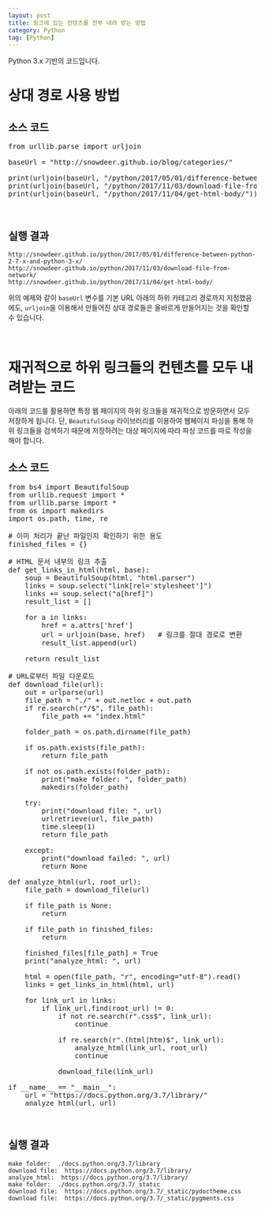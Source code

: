 ```yaml
---
layout: post
title: 링크에 있는 컨텐츠를 전부 내려 받는 방법
category: Python
tag: [Python]
---
```


Python 3.x 기반의 코드입니다.

# 상대 경로 사용 방법

## 소스 코드
<pre class="prettyprint">
from urllib.parse import urljoin

baseUrl = "http://snowdeer.github.io/blog/categories/"

print(urljoin(baseUrl, "/python/2017/05/01/difference-between-python-2-7-x-and-python-3-x/"))
print(urljoin(baseUrl, "/python/2017/11/03/download-file-from-network/"))
print(urljoin(baseUrl, "/python/2017/11/04/get-html-body/"))
</pre>

<br>

## 실행 결과

~~~
http://snowdeer.github.io/python/2017/05/01/difference-between-python-2-7-x-and-python-3-x/
http://snowdeer.github.io/python/2017/11/03/download-file-from-network/
http://snowdeer.github.io/python/2017/11/04/get-html-body/
~~~

위의 예제와 같이 `baseUrl` 변수를 기본 URL 아래의 하위 카테고리 경로까지 지정했음에도, `urljoin`을 이용해서 만들어진 상대 경로들은 올바르게 만들어지는 것을 확인할 수 있습니다.

<br>

# 재귀적으로 하위 링크들의 컨텐츠를 모두 내려받는 코드

아래의 코드를 활용하면 특정 웹 페이지의 하위 링크들을 재귀적으로 방문하면서 모두 저장하게 됩니다. 단, `BeautifulSoup` 라이브러리를 이용하여 웹페이지 파싱을 통해 하위 링크들을 검색하기 때문에 저장하려는 대상 페이지에 따라 파싱 코드를 따로 작성을 해야 합니다.

## 소스 코드

<pre class="prettyprint">
from bs4 import BeautifulSoup
from urllib.request import *
from urllib.parse import *
from os import makedirs
import os.path, time, re

# 이미 처리가 끝난 파일인지 확인하기 위한 용도
finished_files = {}

# HTML 문서 내부의 링크 추출
def get_links_in_html(html, base):
    soup = BeautifulSoup(html, "html.parser")
    links = soup.select("link[rel='stylesheet']")
    links += soup.select("a[href]")
    result_list = []

    for a in links:
        href = a.attrs['href']
        url = urljoin(base, href)   # 링크를 절대 경로로 변환
        result_list.append(url)

    return result_list

# URL로부터 파일 다운로드
def download_file(url):
    out = urlparse(url)
    file_path = "./" + out.netloc + out.path
    if re.search(r"/$", file_path):
        file_path += "index.html"

    folder_path = os.path.dirname(file_path)

    if os.path.exists(file_path):
        return file_path

    if not os.path.exists(folder_path):
        print("make folder: ", folder_path)
        makedirs(folder_path)

    try:
        print("download file: ", url)
        urlretrieve(url, file_path)
        time.sleep(1)
        return file_path

    except:
        print("download failed: ", url)
        return None

def analyze_html(url, root_url):
    file_path = download_file(url)

    if file_path is None:
        return

    if file_path in finished_files:
        return

    finished_files[file_path] = True
    print("analyze_html: ", url)

    html = open(file_path, "r", encoding="utf-8").read()
    links = get_links_in_html(html, url)

    for link_url in links:
        if link_url.find(root_url) != 0:
            if not re.search(r".css$", link_url):
                continue

            if re.search(r".(html|htm)$", link_url):
                analyze_html(link_url, root_url)
                continue

            download_file(link_url)

if __name__ == "__main__":
    url = "https://docs.python.org/3.7/library/"
    analyze_html(url, url)
</pre>

<br>

## 실행 결과

~~~
make folder:  ./docs.python.org/3.7/library
download file:  https://docs.python.org/3.7/library/
analyze_html:  https://docs.python.org/3.7/library/
make folder:  ./docs.python.org/3.7/_static
download file:  https://docs.python.org/3.7/_static/pydoctheme.css
download file:  https://docs.python.org/3.7/_static/pygments.css
~~~